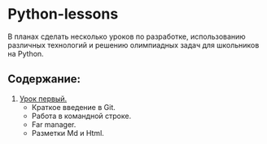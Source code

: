 # Python-lessons
В планах сделать несколько уроков по разработке, использованию различных технологий и решению олимпиадных задач для школьников на Python.

## Содержание:  

1. [Урок первый.](https://github.com/arseniyathome/Python-lessons/blob/main/Lessons/Lesson%201.md) 
   - Краткое введение в Git.
   - Работа в командной строке.
   - Far manager.
   - Разметки Md и Html.
    

